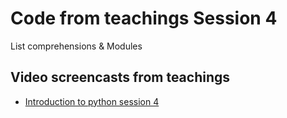 # Code from teachings Session 4
List comprehensions &  Modules


## Video screencasts from teachings
* [Introduction to python session 4](https://youtu.be/IZyKfWJi59I)
